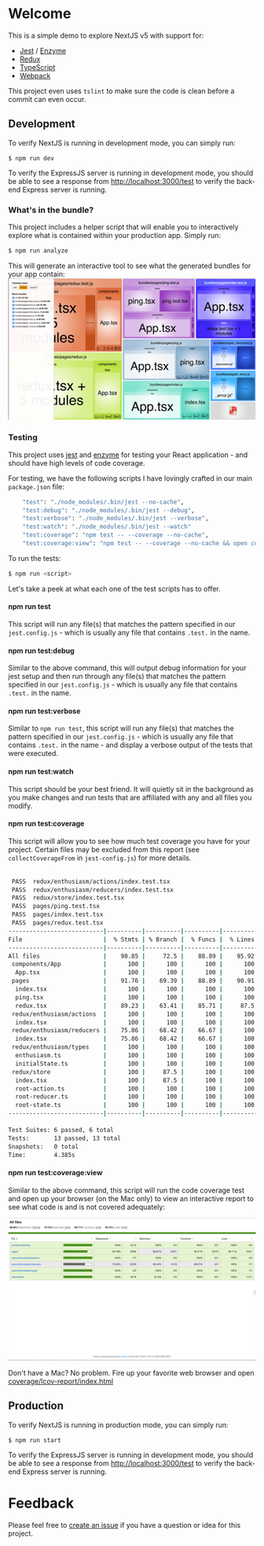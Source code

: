 # Welcome
This is a simple demo to explore NextJS v5 with support for:
+ [Jest](https://facebook.github.io/jest/) / [Enzyme](http://airbnb.io/enzyme/)
+ [Redux](https://redux.js.org)
+ [TypeScript](https://www.typescriptlang.org)
+ [Webpack](https://webpack.js.org)

This project even uses `tslint` to make sure the code is clean before a commit can even occur.

## Development
To verify NextJS is running in development mode, you can simply run:

    $ npm run dev

To verify the ExpressJS server is running in development mode, you should be able to see a response from [http://localhost:3000/test](http://localhost:3000/test) to verify the back-end Express server is running.

### What's in the bundle?
This project includes a helper script that will enable you to interactively explore what is contained within your production app. Simply run:

```sh
$ npm run analyze
```

This will generate an interactive tool to see what the generated bundles for your app contain:
![Bundle Analysis](static/analyze.png)

### Testing
This project uses [jest](https://facebook.github.io/jest/) and [enzyme](http://airbnb.io/enzyme/) for testing your React application - and should have high levels of code coverage.

For testing, we have the following scripts I have lovingly crafted in our main `package.json` file:

```sh
    "test": "./node_modules/.bin/jest --no-cache",
    "test:debug": "./node_modules/.bin/jest --debug",
    "test:verbose": "./node_modules/.bin/jest --verbose",
    "test:watch": "./node_modules/.bin/jest --watch"
    "test:coverage": "npm test -- --coverage --no-cache",
    "test:coverage:view": "npm test -- --coverage --no-cache && open coverage/lcov-report/index.html",
```

To run the tests:
```sh
$ npm run <script>
```

Let's take a peek at what each one of the test scripts has to offer.

#### npm run test
This script will run any file(s) that matches the pattern specified in our `jest.config.js` - which is usually any file that contains `.test.` in the name.

#### npm run test:debug
Similar to the above command, this will output debug information for your jest setup and then run through any file(s) that matches the pattern specified in our `jest.config.js` - which is usually any file that contains `.test.` in the name.

#### npm run test:verbose
Similar to `npm run test`, this script will run any file(s) that matches the pattern specified in our `jest.config.js` - which is usually any file that contains `.test.` in the name - and display a verbose output of the tests that were executed.

#### npm run test:watch
This script should be your best friend. It will quietly sit in the background as you make changes and run tests that are affiliated with any and all files you modify.

#### npm run test:coverage
This script will allow you to see how much test coverage you have for your project. Certain files may be excluded from this report (see `collectCoverageFrom` in `jest-config.js`) for more details.

```sh

 PASS  redux/enthusiasm/actions/index.test.tsx
 PASS  redux/enthusiasm/reducers/index.test.tsx
 PASS  redux/store/index.test.tsx
 PASS  pages/ping.test.tsx
 PASS  pages/index.test.tsx
 PASS  pages/redux.test.tsx
---------------------------|----------|----------|----------|----------|----------------|
File                       |  % Stmts | % Branch |  % Funcs |  % Lines |Uncovered Lines |
---------------------------|----------|----------|----------|----------|----------------|
All files                  |    90.85 |     72.5 |    88.89 |    95.92 |                |
 components/App            |      100 |      100 |      100 |      100 |                |
  App.tsx                  |      100 |      100 |      100 |      100 |                |
 pages                     |    91.76 |    69.39 |    88.89 |    90.91 |                |
  index.tsx                |      100 |      100 |      100 |      100 |                |
  ping.tsx                 |      100 |      100 |      100 |      100 |                |
  redux.tsx                |    89.23 |    63.41 |    85.71 |     87.5 |          31,36 |
 redux/enthusiasm/actions  |      100 |      100 |      100 |      100 |                |
  index.tsx                |      100 |      100 |      100 |      100 |                |
 redux/enthusiasm/reducers |    75.86 |    68.42 |    66.67 |      100 |                |
  index.tsx                |    75.86 |    68.42 |    66.67 |      100 |            1,4 |
 redux/enthusiasm/types    |      100 |      100 |      100 |      100 |                |
  enthusiasm.ts            |      100 |      100 |      100 |      100 |                |
  initialState.ts          |      100 |      100 |      100 |      100 |                |
 redux/store               |      100 |     87.5 |      100 |      100 |                |
  index.tsx                |      100 |     87.5 |      100 |      100 |              5 |
  root-action.ts           |      100 |      100 |      100 |      100 |                |
  root-reducer.ts          |      100 |      100 |      100 |      100 |                |
  root-state.ts            |      100 |      100 |      100 |      100 |                |
---------------------------|----------|----------|----------|----------|----------------|

Test Suites: 6 passed, 6 total
Tests:       13 passed, 13 total
Snapshots:   0 total
Time:        4.385s
```

#### npm run test:coverage:view
Similar to the above command, this script will run the code coverage test and open up your browser (on the Mac only) to view an interactive report to see what code is and is not covered adequately:

![Test coverage](static/code-coverage.png)

Don't have a Mac? No problem. Fire up your favorite web browser and open [coverage/lcov-report/index.html](coverage/lcov-report/index.html)

## Production
To verify NextJS is running in production mode, you can simply run:

    $ npm run start

To verify the ExpressJS server is running in development mode, you should be able to see a response from [http://localhost:3000/test](http://localhost:3000/test) to verify the back-end Express server is running.

# Feedback
Please feel free to [create an issue](https://github.com/TheRobBrennan/demo-nextjs-v5/issues) if you have a question or idea for this project.